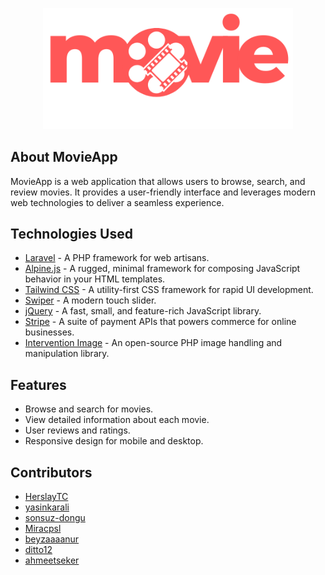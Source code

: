 <p align="center"><a href="https://example.com" target="_blank"><img src="public/images/MovieWatchLogo.png" width="400" alt="MovieApp Logo"></a></p>


## About MovieApp

MovieApp is a web application that allows users to browse, search, and review movies. It provides a user-friendly interface and leverages modern web technologies to deliver a seamless experience.


## Technologies Used

- [Laravel](https://laravel.com) - A PHP framework for web artisans.
- [Alpine.js](https://alpinejs.dev) - A rugged, minimal framework for composing JavaScript behavior in your HTML templates.
- [Tailwind CSS](https://tailwindcss.com) - A utility-first CSS framework for rapid UI development.
- [Swiper](https://swiperjs.com) - A modern touch slider.
- [jQuery](https://jquery.com) - A fast, small, and feature-rich JavaScript library.
- [Stripe](https://stripe.com) - A suite of payment APIs that powers commerce for online businesses.
- [Intervention Image](http://image.intervention.io) - An open-source PHP image handling and manipulation library.

## Features

- Browse and search for movies.
- View detailed information about each movie.
- User reviews and ratings.
- Responsive design for mobile and desktop.

## Contributors

- [HerslayTC](https://github.com/HerslayTC)
- [yasinkarali](https://github.com/yasinkarali)
- [sonsuz-dongu](https://github.com/sonsuz-dongu)
- [Miracpsl](https://github.com/Miracpsl)
- [beyzaaaanur](https://github.com/beyzaaaanur)
- [ditto12](https://github.com/ditto12)
- [ahmeetseker](https://github.com/ahmeetseker)


